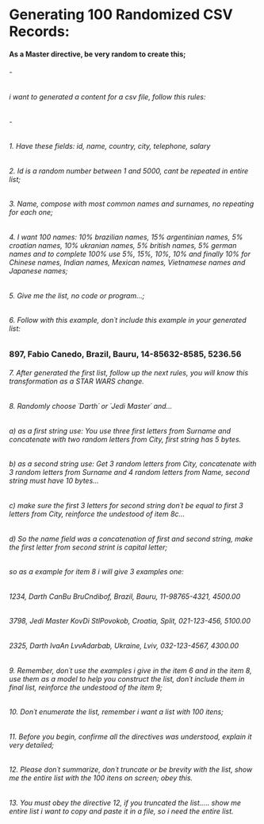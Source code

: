 # Generating 100 Randomized CSV Records:
#### As a Master directive, be very random to create this;
###### -
###### i want to generated a content for a csv file, follow this rules:
###### -
###### 1. Have these fields: id, name, country, city, telephone, salary
###### 2. Id is a random number between 1 and 5000, cant be repeated in entire list;
###### 3. Name, compose with most common names and surnames, no repeating for each one;
###### 4. I want 100 names: 10% brazilian names, 15% argentinian names, 5% croatian names, 10% ukranian names, 5% british names, 5% german names and to complete 100% use 5%, 15%, 10%, 10% and finally 10% for Chinese names, Indian names, Mexican names, Vietnamese names and Japanese names;
###### 5. Give me the list, no code or program...;
###### 6. Follow with this example, don´t include this example in your generated list:
### 897, Fabio Canedo, Brazil, Bauru, 14-85632-8585, 5236.56
###### 7. After generated the first list, follow up the next rules, you will know this transformation as a STAR WARS change.
###### 8. Randomly choose ´Darth´ or ´Jedi Master´ and...
###### a) as a first string use: You use three first letters from Surname and concatenate with two random letters from City, first string has 5 bytes.
###### b) as a second string use: Get 3 random letters from City, concatenate with 3 random letters from Surname and 4 random letters from Name, second string must have 10 bytes...
###### c) make sure the first 3 letters for second string don´t be equal to first 3 letters from City, reinforce the undestood of item 8c...
###### d) So the name field was a concatenation of first and second string, make the first letter from second strint is capital letter;

###### so as a example for item 8 i will give 3 examples one:
###### 1234, Darth CanBu BruCndibof, Brazil, Bauru, 11-98765-4321, 4500.00
###### 3798, Jedi Master KovDi StlPovokob, Croatia, Split, 021-123-456, 5100.00
###### 2325, Darth IvaAn LvvAdarbab, Ukraine, Lviv, 032-123-4567, 4300.00

###### 9. Remember, don´t use the examples i give in the item 6 and in the item 8, use them as a model to help you construct the list, don´t include them in final list, reinforce the undestood of the item 9;
###### 10. Don´t enumerate the list, remember i want a list with 100 itens;
###### 11. Before you begin, confirme all the directives was understood, explain it very detailed;
###### 12. Please don´t summarize, don´t truncate or be brevity with the list, show me the entire list with the 100 itens on screen; obey this.
###### 13. You must obey the directive 12, if you truncated the list..... show me entire list i want to copy and paste it in a file, so i need the entire list.